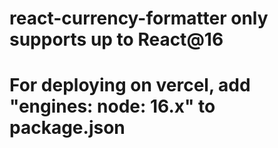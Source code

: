 # react-currency-formatter only supports up to React@16
# For deploying on vercel, add "engines: node: 16.x" to package.json